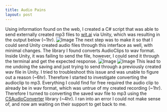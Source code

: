 ```yaml
---
title: Audio Pains
layout: post
---
```

Using information found on the web, I created a C# script that was able to send externally created mp3 files to [wit.ai](https://wit.ai) via Unity, which was resulting in the output below (~1hr).
![Image](https://i.imgur.com/8Yr3FgR.png)
The next step was to make it so that I could send Unity created audio files through this interface as well, with minimal changes. The library I found converts AudioClips to wav format. Inside Unity, it was failing to send the file, however, I could send it through the terminal and get the expected response. 
![Image](https://i.imgur.com/O5ldJu1.png)
![Image](https://i.imgur.com/gYkqkMv.png)
This lead to me undoing the saving and just trying to send through a previously created wav file in Unity.
I tried to troubleshoot this issue and was unable to figure out a reason (~6hr). Therefore I started to investigate converting the audioclip to mp3. Everything I could find for free required the audio clip to already be in wav format, which was untrue  of my created recording (~1hr). Therefore I turned to converting the saved wav file to mp3 using the [CSAudioConverter](https://microncode.com/developers/cs-audio-converter/) library (~4hr). I ran into an error I could not make sense of, and now am waiting on their support to get back to me.
